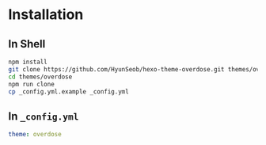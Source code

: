 # Installation

## In Shell

```sh
npm install
git clone https://github.com/HyunSeob/hexo-theme-overdose.git themes/overdose
cd themes/overdose
npm run clone
cp _config.yml.example _config.yml
```

## In `_config.yml`

```yaml
theme: overdose
```
